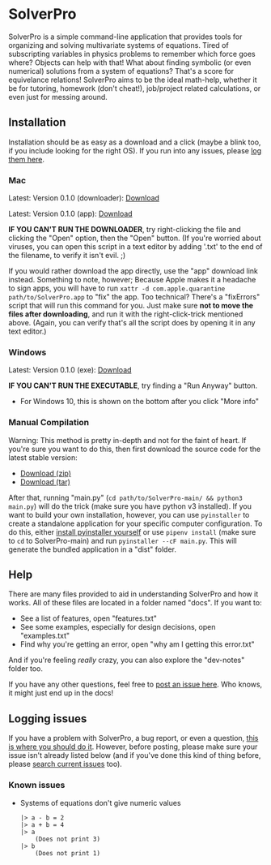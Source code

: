 # SolverPro
SolverPro is a simple command-line application that provides tools for organizing and solving multivariate systems of equations. Tired of subscripting variables in physics problems to remember which force goes where? Objects can help with that! What about finding symbolic (or even numerical) solutions from a system of equations? That's a score for equivelance relations! SolverPro aims to be the ideal math-help, whether it be for tutoring, homework (don't cheat!), job/project related calculations, or even  just for messing around.

## Installation
Installation should be as easy as a download and a click (maybe a blink too, if you include looking for the right OS). If you run into any issues, please [log them here](#logging-issues).

### Mac
Latest: Version 0.1.0 (downloader): [Download](https://github.com/skylon07/SolverPro/releases/download/v0.1.0/SolverPro_downloader_mac.tgz)

Latest: Version 0.1.0 (app): [Download](https://github.com/skylon07/SolverPro/releases/download/v0.1.0/SolverPro.tgz)

**IF YOU CAN'T RUN THE DOWNLOADER**, try right-clicking the file and clicking the "Open" option, then the "Open" button. (If you're worried about viruses, you can open this script in a text editor by adding '.txt' to the end of the filename, to verify it isn't evil. ;)

If you would rather download the app directly, use the "app" download link instead. Something to note, however; Because Apple makes it a headache to sign apps, you will have to run `xattr -d com.apple.quarantine path/to/SolverPro.app` to "fix" the app. Too technical? There's a "fixErrors" script that will run this command for you. Just make sure **not to move the files after downloading**, and run it with the right-click-trick mentioned above. (Again, you can verify that's all the script does by opening it in any text editor.)

### Windows
Latest: Version 0.1.0 (exe): [Download](https://github.com/skylon07/SolverPro/releases/download/v0.1.0/SolverPro.exe)

**IF YOU CAN'T RUN THE EXECUTABLE**, try finding a "Run Anyway" button.

- For Windows 10, this is shown on the bottom after you click "More info"

### Manual Compilation
Warning: This method is pretty in-depth and not for the faint of heart. If you're sure you want to do this, then first download the source code for the latest stable version:

- [Download (zip)](https://github.com/skylon07/SolverPro/archive/refs/tags/v0.1.0.zip)
- [Download (tar)](https://github.com/skylon07/SolverPro/archive/refs/tags/v0.1.0.tar.gz)

After that, running "main.py" (`cd path/to/SolverPro-main/ && python3 main.py`) will do the trick (make sure you have python v3 installed). If you want to build your own installation, however, you can use `pyinstaller` to create a standalone application for your specific computer configuration. To do this, either [install pyinstaller yourself](https://www.pyinstaller.org/) or use `pipenv install` (make sure to `cd` to SolverPro-main) and run `pyinstaller --cF main.py`. This will generate the bundled application in a "dist" folder.

## Help
There are many files provided to aid in understanding SolverPro and how it works. All of these files are located in a folder named "docs". If you want to:

* See a list of features, open "features.txt"
* See some examples, especially for design decisions, open "examples.txt"
* Find why you're getting an error, open "why am I getting this error.txt"

And if you're feeling *really* crazy, you can also explore the "dev-notes" folder too.

If you have any other questions, feel free to [post an issue here](#logging-issues). Who knows, it might just end up in the docs!

## Logging issues
If you have a problem with SolverPro, a bug report, or even a question, [this is where you should do it](https://github.com/skylon07/SolverPro/issues/new). However, before posting, please make sure your issue isn't already listed below (and if you've done this kind of thing before, please [search current issues](https://github.com/skylon07/SolverPro/issues?q=is%3Aissue) too).

### Known issues
* Systems of equations don't give numeric values

	```
	|> a - b = 2
	|> a + b = 4
	|> a
		(Does not print 3)
	|> b
		(Does not print 1)
	```
